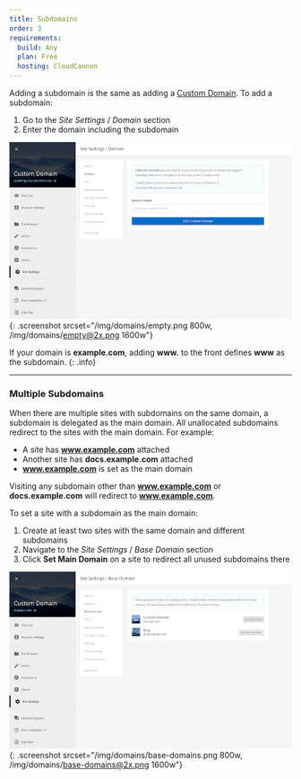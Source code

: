 ```yaml
---
title: Subdomains
order: 3
requirements:
  build: Any
  plan: Free
  hosting: CloudCannon
---
```


Adding a subdomain is the same as adding a [Custom Domain](/domains/custom-domains/). To add a subdomain:

1. Go to the *Site Settings* / *Domain* section
2. Enter the domain including the subdomain

![Site settings domain section with subdomain](/img/domains/empty.png){: .screenshot srcset="/img/domains/empty.png 800w, /img/domains/empty@2x.png 1600w"}

If your domain is **example.com**, adding **www.** to the front defines **www** as the subdomain.
{: .info}

---

### Multiple Subdomains

When there are multiple sites with subdomains on the same domain, a subdomain is delegated as the main domain. All unallocated subdomains redirect to the sites with the main domain. For example:

* A site has **www.example.com** attached
* Another site has **docs.example.com** attached
* **www.example.com** is set as the main domain

Visiting any subdomain other than **www.example.com** or **docs.example.com** will redirect to **www.example.com**.

To set a site with a subdomain as the main domain:

1. Create at least two sites with the same domain and different subdomains
2. Navigate to the *Site Settings* / *Base Domain* section
3. Click **Set Main Domain** on a site to redirect all unused subdomains there

![CloudCannon Base Domain interface](/img/domains/base-domains.png){: .screenshot srcset="/img/domains/base-domains.png 800w, /img/domains/base-domains@2x.png 1600w"}

